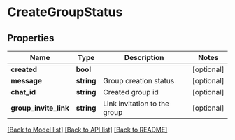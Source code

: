 # CreateGroupStatus

## Properties
Name | Type | Description | Notes
------------ | ------------- | ------------- | -------------
**created** | **bool** |  | [optional] 
**message** | **string** | Group creation status | [optional] 
**chat_id** | **string** | Created group id | [optional] 
**group_invite_link** | **string** | Link invitation to the group | [optional] 

[[Back to Model list]](../README.md#documentation-for-models) [[Back to API list]](../README.md#documentation-for-api-endpoints) [[Back to README]](../README.md)

